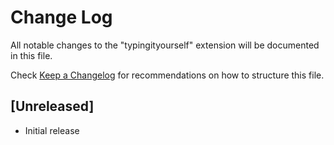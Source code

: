 # Change Log

All notable changes to the "typingityourself" extension will be documented in this file.

Check [Keep a Changelog](http://keepachangelog.com/) for recommendations on how to structure this file.

## [Unreleased]

- Initial release